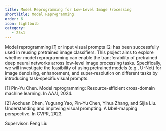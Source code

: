 ```yaml
---
title: Model Reprogramming for Low-Level Image Processing
shortTitle: Model Reprogramming
order: 6
icon: lightbulb
category:
   - 25s1
---
```


Model reprogramming [1] or input visual prompts [2] has been successfully used in reusing pretrained image classifiers. This project aims to explore whether model reprogramming can enable the transferability of pretrained deep neural networks across low-level image processing tasks. Specifically, we will investigate the feasibility of using pretrained models (e.g., U-Net) for image denoising, enhancement, and super-resolution on different tasks by introducing task-specific visual prompts.



[1] Pin-Yu Chen. Model reprogramming: Resource-efficient cross-domain machine learning. In AAAI, 2024.

[2] Aochuan Chen, Yuguang Yao, Pin-Yu Chen, Yihua Zhang, and Sijia Liu. Understanding and improving visual prompting: A label-mapping perspective. In CVPR, 2023.

Supervisor: Feng Liu